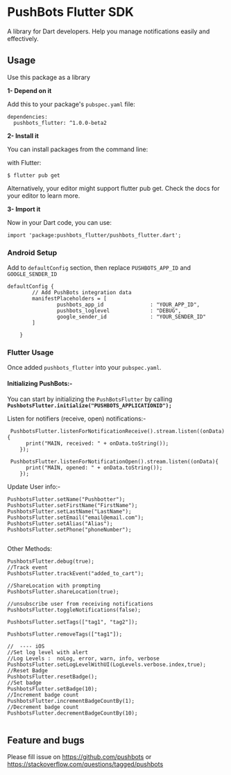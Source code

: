 # PushBots Flutter SDK

A library for Dart developers. Help you manage notifications easily and effectively.

## Usage


Use this package as a library

**1- Depend on it**

Add this to your package's `pubspec.yaml` file:


````
dependencies:
  pushbots_flutter: ^1.0.0-beta2
````



**2- Install it**

You can install packages from the command line:

with Flutter:


````
$ flutter pub get
````

Alternatively, your editor might support flutter pub get. Check the docs for your editor to learn more.




**3- Import it**

Now in your Dart code, you can use:

````
import 'package:pushbots_flutter/pushbots_flutter.dart';
````


### Android Setup

Add to `defaultConfig` section, then replace `PUSHBOTS_APP_ID` and `GOOGLE_SENDER_ID`


````
defaultConfig {
        // Add PushBots integration data
        manifestPlaceholders = [
                pushbots_app_id               : "YOUR_APP_ID",
                pushbots_loglevel             : "DEBUG",
                google_sender_id              : "YOUR_SENDER_ID"
        ]

    }

````




### Flutter Usage






Once added `pushbots_flutter` into your `pubspec.yaml`.

#### Initializing PushBots:-


You can start by initializing the `PushBotsFlutter` by calling **`PushbotsFlutter.initialize("PUSHBOTS_APPLICATIONID");`**



Listen for notifiers (receive, open) notifications:-


````
 PushbotsFlutter.listenForNotificationReceive().stream.listen((onData) {
      print("MAIN, received: " + onData.toString());
    });

 PushbotsFlutter.listenForNotificationOpen().stream.listen((onData){
      print("MAIN, opened: " + onData.toString());
    });
````


Update User info:-



````
PushbotsFlutter.setName("Pushbotter");
PushbotsFlutter.setFirstName("FirstName");
PushbotsFlutter.setLastName("LastName");
PushbotsFlutter.setEmail("email@email.com");
PushbotsFlutter.setAlias("Alias");
PushbotsFlutter.setPhone("phoneNumber");


````
Other Methods: 
````
PushbotsFlutter.debug(true);
//Track event
PushbotsFlutter.trackEvent("added_to_cart");

//ShareLocation with prompting
PushbotsFlutter.shareLocation(true);

//unsubscribe user from receiving notifications
PushbotsFlutter.toggleNotifications(false);

PushbotsFlutter.setTags(["tag1", "tag2"]);

PushbotsFlutter.removeTags(["tag1"]);

//  ---- iOS 
//Set log level with alert
//Log Levels :  noLog, error, warn, info, verbose
PushbotsFlutter.setLogLevelWithUI(LogLevels.verbose.index,true);
//Reset Badge
PushbotsFlutter.resetBadge();
//Set badge
PushbotsFlutter.setBadge(10);
//Increment badge count
PushbotsFlutter.incrementBadgeCountBy(1);
//Decrement badge count
PushbotsFlutter.decrementBadgeCountBy(10);


````






## Feature and bugs

Please fill issue on https://github.com/pushbots or https://stackoverflow.com/questions/tagged/pushbots
